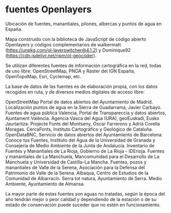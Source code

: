 # fuentes Openlayers

Ubicación de fuentes, manantiales, pilones, albercas y puntos de agua en España.

Mapa construido con la biblioteca de JavaScript de código abierto Openlayers y códigos complementarios de walkermatt (https://unpkg.com/ol-layerswitcher@4.1.2) y Dominique92 (https://cdn.jsdelivr.net/npm/ol-geocoder).

Se utilizan diferentes fuentes de información cartográfica en la red, todas de uso libre: OpenStreetMap, PNOA y Raster del IGN España, OpenTopoMap, Esri, Cyclemap, etc.

La base de datos de las fuentes es de elaboración propia, con los datos recogidos en ruta, y de diversos medios digitales de acceso libre:

OpenStreetMap
Portal de datos abiertos del Ayuntamiento de Madrid.
Localización puntos de agua en la Sierra de Guadarrama, Javier Carbayo.
Fuentes de agua pública Valencia, Portal de Transpareccia y datos abiertos, Ajuntament València.
Agencia Vasca del Agua (URA), geoEuskadi, Eusko Jaurlaritza.
Projecte Fonts del Montseny, Oscar Farrerons y Adrià Corella Moragas.
CercaFonts, Instituto Cartográfico y Geológico de Cataluña.
OpenDataBNC, Servicio de datos abiertos del Ayuntamiento de Barcelona.
Conoce tus Fuentes, Instituto del Agua de la Universidad de Granada y Consejería de Medio Ambiente de la Junta de Andalucía.
Inventario de Fuentes y Manantiales de La Rioja, Gobierno de La Rioja - IDErioja.
Fuentes y manantiales de La Manchuela, Mancomunidad para el Desarrollo de La Manchuela y Universidad de Castilla-La Mancha.
Fuentes, pozos y manantiales de Valle de la Serena, Asociación para la Defensa del Patrimonio de Valle de la Serena.
Albaqua, Centro de Estudios de la Comunidad de Albarracín.
Serra tot natura, Ayuntamiento de Serra.
Medio Ambiente, Ayuntamiento de Almansa.

La mayor parte de estas fuentes son aguas no tratadas, según la época del año tendrán mejor o peor calidad y dependiendo de la estación o de su estado de conservación puede suceder que no estén en funcionamiento.

